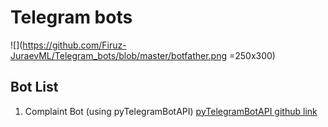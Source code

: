 # Telegram bots

![](https://github.com/Firuz-JuraevML/Telegram_bots/blob/master/botfather.png =250x300)

## Bot List 
1. Complaint Bot (using pyTelegramBotAPI)
[pyTelegramBotAPI github link](https://github.com/eternnoir/pyTelegramBotAPI)
